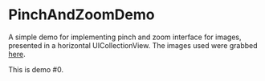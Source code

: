 # PinchAndZoomDemo

A simple demo for implementing pinch and zoom interface for images, presented in a horizontal UICollectionView. The images used were grabbed [here](https://www.pexels.com/).

This is demo #0.
